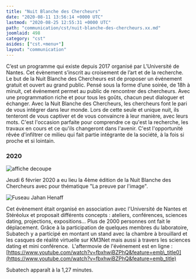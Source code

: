 ```yaml
---
title: "Nuit Blanche des Chercheurs"
date: "2020-08-11 13:56:14 +0000 UTC"
lastmod: "2020-08-25 12:55:31 +0000 UTC"
path: "communication/cst/nuit-blanche-des-chercheurs.xx.md"
joomlaid: 498
category: "cst"
asides: ["cst.+menu+"]
layout: "communication"
---
```

C’est un programme qui existe depuis 2017 organisé par L’Université de Nantes. Cet évènement s’inscrit au croisement de l’art et de la recherche. Le but de la Nuit Blanche des Chercheurs est de proposer un événement gratuit et ouvert au grand public. Pensé sous la forme d’une soirée, de 18h à minuit, cet événement permet au public de rencontrer des chercheurs. Avec une programmation riche et pour tous les goûts, chacun peut dialoguer et échanger. Avec la Nuit Blanche des Chercheurs, les chercheurs font le pari de vous intégrer dans leur monde. Lors de cette seule et unique nuit, ils tenteront de vous captiver et de vous convaincre à leur manière, avec leurs mots. C'est l'occasion parfaite pour comprendre ce qu'est la recherche, les travaux en cours et ce qu'ils changeront dans l'avenir. C'est l'opportunité rêvée d'infiltrer ce milieu qui fait partie intégrante de la société, à la fois si proche et si lointain.

### 2020

![affiche decoupe](images/Communication/bibliotheque/affiche_decoupe.jpg)

Jeudi 6 février 2020 a eu lieu la 4ème édition de la Nuit Blanche des Chercheurs avec pour thématique "La preuve par l'image".

![Fuseau Jahan Henaff](images/Communication/bibliotheque/Fuseau_Jahan_Henaff.png)

Cet évènement était organisé en association avec l'Université de Nantes et Stéréolux et proposait différents concepts : ateliers, conférences, sciences dating, projections, expositions... Plus de 2000 personnes ont fait le déplacement. Grâce à la participation de quelques membres du laboratoire, Subatech y a participé en montant un stand avec la chambre à brouillard et les casques de réalité virtuelle sur KM3Net mais aussi à travers les sciences dating et mini conférence.  L'aftermovie de l'événement est en ligne : [https://www.youtube.com/watch?v=fbxhwiBZPhQ&feature=emb\_title0](https://www.youtube.com/watch?v=fbxhwiBZPhQ&feature=emb_title)

Subatech apparaît à la 1,27 minutes.
